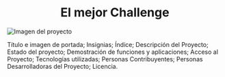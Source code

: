 # <h1 align="center"> El mejor Challenge </h1>
![Imagen del proyecto ](https://github.com/user-attachments/assets/3c2148af-ba31-4bd7-97b4-73d51cf0922e)

Título e imagen de portada;
Insignias;
Índice;
Descripción del Proyecto;
Estado del proyecto;
Demostración de funciones y aplicaciones;
Acceso al Proyecto;
Tecnologías utilizadas;
Personas Contribuyentes;
Personas Desarrolladoras del Proyecto;
Licencia.
